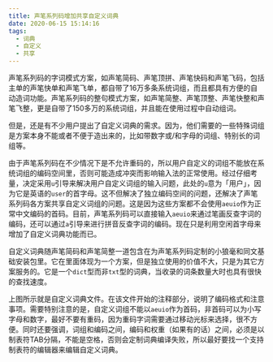 ```yaml
---
title: 声笔系列码增加共享自定义词典
date: 2020-06-15 15:14:16
tags:
  - 词典
  - 自定义
  - 共享
---
```


声笔系列码的字词模式方案，如声笔简码、声笔顶拼、声笔快码和声笔飞码，包括主单的声笔快单和声笔飞单，都自带了16万多条系统词组，而且都具有方便的自动造词功能。声笔系列码的整句模式方案，如声笔简整、声笔顶整、声笔快整和声笔飞整，更是自带了150多万的系统词组，并且能在使用过程中自动组词。

<!--more-->

但是，还是有不少用户提出了自定义词典的需求。因为，他们需要的一些特殊词组是方案本身不能或者不便于造出来的，比如带数字或/和字母的词组、特别长的词组等。

由于声笔系列码在不少情况下是不允许重码的，所以用户自定义的词组不能放在系统词组的编码空间里，否则可能造成冲突而影响输入法的正常使用。经过仔细考量，决定采用`u`引导来解决用户自定义词组的输入问题，此处的`u`意为「用户」，因为它是英语的`user`的首字母。这不但解决了独立编码空间的问题，还解决了声笔系列码各方案共享自定义词组的问题。这是因为这些方案都不会使用`aeuio`作为正常中文编码的首码。目前，声笔系列码可以直接输入`aeuio`来通过笔画反查字词的编码，还可以通过`a`引导来进行拼音反查字词的编码。现在只是利用空闲首字母来增加了自定义词典功能而已。

自定义词典随声笔简码和声笔简整一道包含在为声笔系列码定制的小狼毫和同文基础安装包里。它在里面体现为一个方案，但是独立使用的价值不大，只是为其它方案服务的。它是一个`dict`型而非`txt`型的词典，当收录的词条数量大时也具有很快的查找速度。

<!-- ![自定义词典](/images/zdycd.png) -->

上图所示就是自定义词典文件。在该文件开始的注释部分，说明了编码格式和注意事项。需要特别注意的是，自定义词组不能以`aeuio`作为首码，非首码可以为小写字母和数字，最好不要有重码，因为重码字词需要通过移动光标来选择，很不方便。同时还要强调，词组和编码之间，编码和权重（如果有的话）之间，必须是以制表符TAB分隔，不能是空格，否则会定制词典编译失败，所以最好要找一个支持制表符的编辑器来编辑自定义词典。
